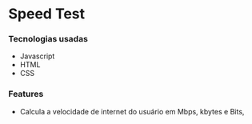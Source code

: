 # Speed Test

### Tecnologias usadas

- Javascript
- HTML
- CSS

### Features

- Calcula a velocidade de internet do usuário em Mbps, kbytes e Bits,
